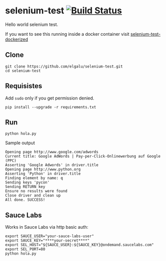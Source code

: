 # selenium-test [![Build Status](https://travis-ci.org/elgalu/selenium-test.svg?branch=master)](https://travis-ci.org/elgalu/selenium-test)

Hello world selenium test.

If you want to see this running inside a docker container visit [selenium-test-dockerized][]

## Clone

    git clone https://github.com/elgalu/selenium-test.git
    cd selenium-test

## Requisistes
Add `sudo` only if you get permission denied.

    pip install --upgrade -r requirements.txt

## Run

    python hola.py

Sample output

    Opening page http://www.google.com/adwords
    Current title: Google AdWords | Pay-per-Click-Onlinewerbung auf Google (PPC)
    Asserting 'Google Adwords' in driver.title
    Opening page http://www.python.org
    Asserting 'Python' in driver.title
    Finding element by name: q
    Sending keys 'pycon'
    Sending RETURN key
    Ensure no results were found
    Close driver and clean up
    All done. SUCCESS!

## Sauce Labs
Works in Sauce Labs via http basic auth:

    export SAUCE_USER="your-sauce-labs-user"
    export SAUCE_KEY="****your-secret****"
    export SEL_HOST="${SAUCE_USER}:${SAUCE_KEY}@ondemand.saucelabs.com"
    export SEL_PORT=80
    python hola.py


[selenium-test-dockerized]: https://github.com/elgalu/selenium-test-dockerized
